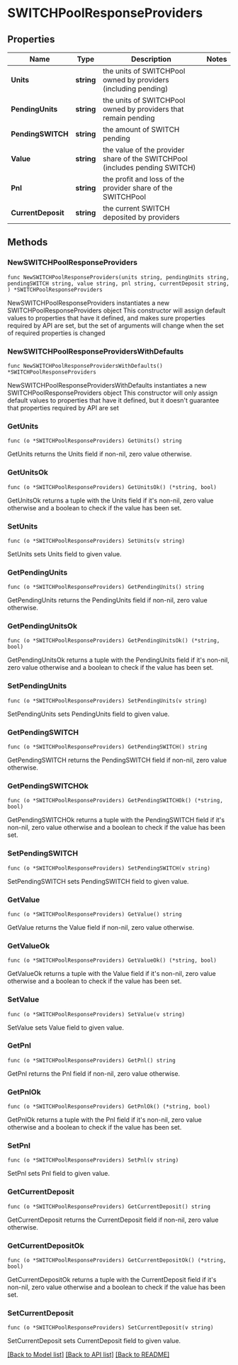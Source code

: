 # SWITCHPoolResponseProviders

## Properties

Name | Type | Description | Notes
------------ | ------------- | ------------- | -------------
**Units** | **string** | the units of SWITCHPool owned by providers (including pending) | 
**PendingUnits** | **string** | the units of SWITCHPool owned by providers that remain pending | 
**PendingSWITCH** | **string** | the amount of SWITCH pending | 
**Value** | **string** | the value of the provider share of the SWITCHPool (includes pending SWITCH) | 
**Pnl** | **string** | the profit and loss of the provider share of the SWITCHPool | 
**CurrentDeposit** | **string** | the current SWITCH deposited by providers | 

## Methods

### NewSWITCHPoolResponseProviders

`func NewSWITCHPoolResponseProviders(units string, pendingUnits string, pendingSWITCH string, value string, pnl string, currentDeposit string, ) *SWITCHPoolResponseProviders`

NewSWITCHPoolResponseProviders instantiates a new SWITCHPoolResponseProviders object
This constructor will assign default values to properties that have it defined,
and makes sure properties required by API are set, but the set of arguments
will change when the set of required properties is changed

### NewSWITCHPoolResponseProvidersWithDefaults

`func NewSWITCHPoolResponseProvidersWithDefaults() *SWITCHPoolResponseProviders`

NewSWITCHPoolResponseProvidersWithDefaults instantiates a new SWITCHPoolResponseProviders object
This constructor will only assign default values to properties that have it defined,
but it doesn't guarantee that properties required by API are set

### GetUnits

`func (o *SWITCHPoolResponseProviders) GetUnits() string`

GetUnits returns the Units field if non-nil, zero value otherwise.

### GetUnitsOk

`func (o *SWITCHPoolResponseProviders) GetUnitsOk() (*string, bool)`

GetUnitsOk returns a tuple with the Units field if it's non-nil, zero value otherwise
and a boolean to check if the value has been set.

### SetUnits

`func (o *SWITCHPoolResponseProviders) SetUnits(v string)`

SetUnits sets Units field to given value.


### GetPendingUnits

`func (o *SWITCHPoolResponseProviders) GetPendingUnits() string`

GetPendingUnits returns the PendingUnits field if non-nil, zero value otherwise.

### GetPendingUnitsOk

`func (o *SWITCHPoolResponseProviders) GetPendingUnitsOk() (*string, bool)`

GetPendingUnitsOk returns a tuple with the PendingUnits field if it's non-nil, zero value otherwise
and a boolean to check if the value has been set.

### SetPendingUnits

`func (o *SWITCHPoolResponseProviders) SetPendingUnits(v string)`

SetPendingUnits sets PendingUnits field to given value.


### GetPendingSWITCH

`func (o *SWITCHPoolResponseProviders) GetPendingSWITCH() string`

GetPendingSWITCH returns the PendingSWITCH field if non-nil, zero value otherwise.

### GetPendingSWITCHOk

`func (o *SWITCHPoolResponseProviders) GetPendingSWITCHOk() (*string, bool)`

GetPendingSWITCHOk returns a tuple with the PendingSWITCH field if it's non-nil, zero value otherwise
and a boolean to check if the value has been set.

### SetPendingSWITCH

`func (o *SWITCHPoolResponseProviders) SetPendingSWITCH(v string)`

SetPendingSWITCH sets PendingSWITCH field to given value.


### GetValue

`func (o *SWITCHPoolResponseProviders) GetValue() string`

GetValue returns the Value field if non-nil, zero value otherwise.

### GetValueOk

`func (o *SWITCHPoolResponseProviders) GetValueOk() (*string, bool)`

GetValueOk returns a tuple with the Value field if it's non-nil, zero value otherwise
and a boolean to check if the value has been set.

### SetValue

`func (o *SWITCHPoolResponseProviders) SetValue(v string)`

SetValue sets Value field to given value.


### GetPnl

`func (o *SWITCHPoolResponseProviders) GetPnl() string`

GetPnl returns the Pnl field if non-nil, zero value otherwise.

### GetPnlOk

`func (o *SWITCHPoolResponseProviders) GetPnlOk() (*string, bool)`

GetPnlOk returns a tuple with the Pnl field if it's non-nil, zero value otherwise
and a boolean to check if the value has been set.

### SetPnl

`func (o *SWITCHPoolResponseProviders) SetPnl(v string)`

SetPnl sets Pnl field to given value.


### GetCurrentDeposit

`func (o *SWITCHPoolResponseProviders) GetCurrentDeposit() string`

GetCurrentDeposit returns the CurrentDeposit field if non-nil, zero value otherwise.

### GetCurrentDepositOk

`func (o *SWITCHPoolResponseProviders) GetCurrentDepositOk() (*string, bool)`

GetCurrentDepositOk returns a tuple with the CurrentDeposit field if it's non-nil, zero value otherwise
and a boolean to check if the value has been set.

### SetCurrentDeposit

`func (o *SWITCHPoolResponseProviders) SetCurrentDeposit(v string)`

SetCurrentDeposit sets CurrentDeposit field to given value.



[[Back to Model list]](../README.md#documentation-for-models) [[Back to API list]](../README.md#documentation-for-api-endpoints) [[Back to README]](../README.md)



